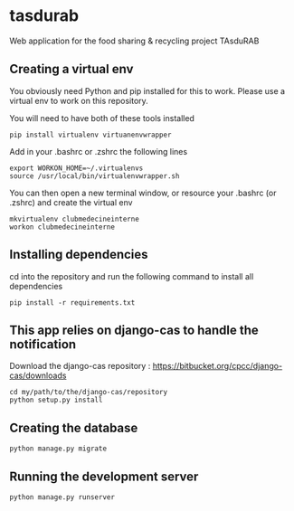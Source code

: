 # tasdurab
Web application for the food sharing &amp; recycling project TAsduRAB

## Creating a virtual env

You obviously need Python and pip installed for this to work. Please use a virtual env to work on this repository.

You will need to have both of these tools installed

	pip install virtualenv virtuanenvwrapper

Add in your .bashrc or .zshrc the following lines

	export WORKON_HOME=~/.virtualenvs
	source /usr/local/bin/virtualenvwrapper.sh

You can then open a new terminal window, or resource your .bashrc (or .zshrc) and create the virtual env

	mkvirtualenv clubmedecineinterne
	workon clubmedecineinterne

## Installing dependencies

cd into the repository and run the following command to install all dependencies

	pip install -r requirements.txt
	
## This app relies on django-cas to handle the notification
Download the django-cas repository : https://bitbucket.org/cpcc/django-cas/downloads

	cd my/path/to/the/django-cas/repository
	python setup.py install

## Creating the database

	python manage.py migrate

## Running the development server

	python manage.py runserver
